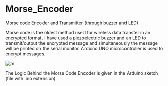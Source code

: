 # Morse_Encoder
Morse code Encoder and Transmitter (through buzzer and LED)

Morse code is the oldest method used for wireless data transfer in an encrypted format. 
I have used a piezoelectric buzzer and an LED to transmit/output the encrypted message and simultaneously the message will be printed on the serial monitor.
Arduino UNO microcontroller is used to encrypt messages.

![m](https://github.com/user-attachments/assets/03381874-a11c-4bb2-937a-4c2d670482ea)



The Logic Behind the Morse Code Encoder is given in the Arduino sketch (file with .ino extension)
